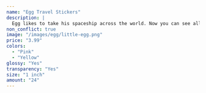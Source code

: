 ```yaml
---
name: "Egg Travel Stickers"
description: |
  Egg likes to take his spaceship across the world. Now you can see all the places he's gone to! Decorate your notebooks, calendars, and gifts with Egg.
non_conflict: true
image: "/images/egg/little-egg.png"
price: "3.99"
colors:
  - "Pink"
  - "Yellow"
glossy: "Yes"
transparency: "Yes"
size: "1 inch"
amount: "24"
---
```

